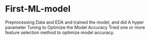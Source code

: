 # First-ML-model
Preprocessing Data and EDA and trained the model, and did A hyper parameter Tuning to Optimize the Model Accuracy
Tried one or more feature selection method to optimize model accuracy. 

